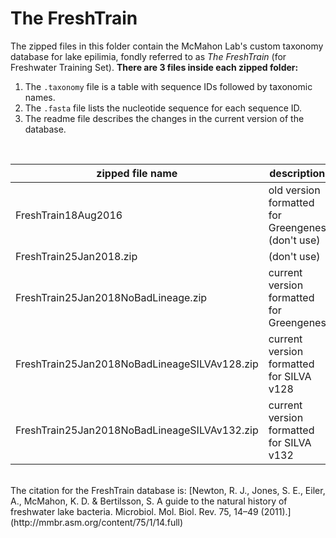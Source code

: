 The FreshTrain
===

The zipped files in this folder contain the McMahon Lab's custom taxonomy database for lake epilimia, fondly referred to as *The FreshTrain* (for Freshwater Training Set). **There are 3 files inside each zipped folder:**  

1. The `.taxonomy` file is a table with sequence IDs followed by taxonomic names.   
2. The `.fasta` file lists the nucleotide sequence for each sequence ID.  
3. The readme file describes the changes in the current version of the database.  
  
<br> 
  
zipped file name        | description
------------------------|----------------------------------------------------------------
FreshTrain18Aug2016     | old version formatted for Greengenes (don't use)  
FreshTrain25Jan2018.zip | (don't use)  
FreshTrain25Jan2018NoBadLineage.zip | current version formatted for Greengenes  
FreshTrain25Jan2018NoBadLineageSILVAv128.zip | current version formatted for SILVA v128  
FreshTrain25Jan2018NoBadLineageSILVAv132.zip | current version formatted for SILVA v132  

<br>
The citation for the FreshTrain database is:  
[Newton, R. J., Jones, S. E., Eiler, A., McMahon, K. D. & Bertilsson, S. A guide to the natural history of freshwater lake bacteria. Microbiol. Mol. Biol. Rev. 75, 14–49 (2011).](http://mmbr.asm.org/content/75/1/14.full)
